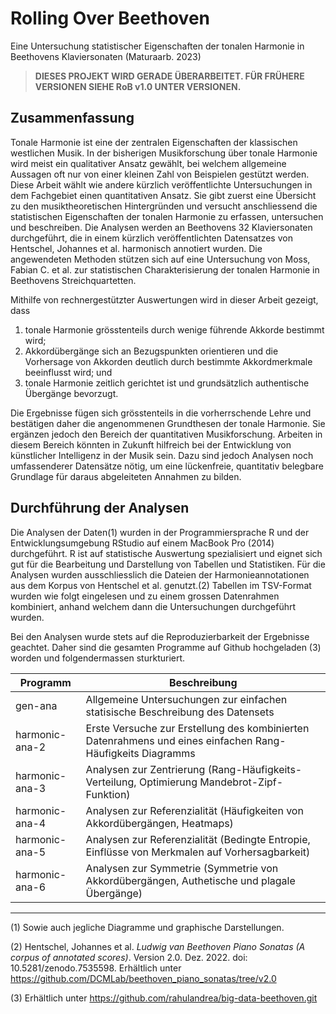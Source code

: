 # Rolling Over Beethoven
Eine Untersuchung statistischer Eigenschaften der tonalen Harmonie in Beethovens Klaviersonaten (Maturaarb. 2023)

> **DIESES PROJEKT WIRD GERADE ÜBERARBEITET. FÜR FRÜHERE VERSIONEN SIEHE RoB v1.0 UNTER VERSIONEN.**

## Zusammenfassung

Tonale Harmonie ist eine der zentralen Eigenschaften der klassischen westlichen Musik. In der bisherigen Musikforschung über tonale Harmonie wird meist ein qualitativer Ansatz gewählt, bei welchem allgemeine Aussagen oft nur von einer kleinen Zahl von Beispielen gestützt werden. Diese Arbeit wählt wie andere kürzlich veröffentlichte Untersuchungen in dem Fachgebiet einen quantitativen Ansatz. Sie gibt zuerst eine Übersicht zu den musiktheoretischen Hintergründen und versucht anschliessend die statistischen Eigenschaften der tonalen Harmonie zu erfassen, untersuchen und beschreiben. Die Analysen werden an Beethovens 32 Klaviersonaten durchgeführt, die in einem kürzlich veröffentlichten Datensatzes von Hentschel, Johannes et al. harmonisch annotiert wurden. Die angewendeten Methoden stützen sich auf eine Untersuchung von Moss, Fabian C. et al. zur statistischen Charakterisierung der tonalen Harmonie in Beethovens Streichquartetten.

Mithilfe von rechnergestützter Auswertungen wird in dieser Arbeit gezeigt, dass 
1. tonale Harmonie grösstenteils durch wenige führende Akkorde bestimmt wird;
2. Akkordübergänge sich an Bezugspunkten orientieren und die Vorhersage von Akkorden deutlich durch bestimmte Akkordmerkmale beeinflusst wird; und
3. tonale Harmonie zeitlich gerichtet ist und grundsätzlich authentische Übergänge bevorzugt.

Die Ergebnisse fügen sich grösstenteils in die vorherrschende Lehre und bestätigen daher die angenommenen Grundthesen der tonale Harmonie. Sie ergänzen jedoch den Bereich der quantitativen Musikforschung. Arbeiten in diesem Bereich könnten in Zukunft hilfreich bei der Entwicklung von künstlicher Intelligenz in der Musik sein. Dazu sind jedoch Analysen noch umfassenderer Datensätze nötig, um eine lückenfreie, quantitativ belegbare Grundlage für daraus abgeleiteten Annahmen zu bilden.

## Durchführung der Analysen

Die Analysen der Daten(1) wurden in der Programmiersprache R und der Entwicklungsumgebung RStudio auf einem MacBook Pro (2014) durchgeführt. R ist auf statistische Auswertung spezialisiert und eignet sich gut für die Bearbeitung und Darstellung von Tabellen und Statistiken. Für die Analysen wurden ausschliesslich die Dateien der Harmonieannotationen aus dem Korpus von Hentschel et al. genutzt.(2) Tabellen im TSV-Format wurden wie folgt eingelesen und zu einem grossen Datenrahmen kombiniert, anhand welchem dann die Untersuchungen durchgeführt wurden.

Bei den Analysen wurde stets auf die Reproduzierbarkeit der Ergebnisse geachtet. Daher sind die gesamten Programme auf Github hochgeladen (3) worden und folgendermassen sturkturiert.

| Programm           | Beschreibung                                                                                                |
| ------------------ | ----------------------------------------------------------------------------------------------------------- |
| gen-ana            | Allgemeine Untersuchungen zur einfachen statisische Beschreibung des Datensets                              |
| harmonic-ana-2	   | Erste Versuche zur Erstellung des kombinierten Datenrahmens und eines einfachen Rang-Häufigkeits Diagramms  |
| harmonic-ana-3		 | Analysen zur Zentrierung (Rang-Häufigkeits-Verteilung, Optimierung Mandebrot-Zipf-Funktion)                 |
| harmonic-ana-4		 | Analysen zur Referenzialität (Häufigkeiten von Akkordübergängen, Heatmaps)                                  |
| harmonic-ana-5     | Analysen zur Referenzialität (Bedingte Entropie, Einflüsse von Merkmalen auf Vorhersagbarkeit)              |
| harmonic-ana-6     | Analysen zur Symmetrie (Symmetrie von Akkordübergängen, Authetische und plagale Übergänge)                  |

--------
(1) Sowie auch jegliche Diagramme und graphische Darstellungen.

(2) Hentschel, Johannes et al. _Ludwig van Beethoven Piano Sonatas (A corpus of
annotated scores)_. Version 2.0. Dez. 2022. doi: 10.5281/zenodo.7535598. 
Erhältlich unter https://github.com/DCMLab/beethoven_piano_sonatas/tree/v2.0

(3) Erhältlich unter https://github.com/rahulandrea/big-data-beethoven.git
